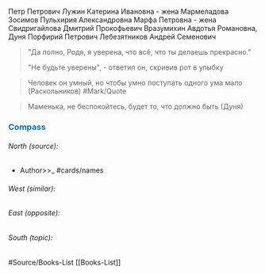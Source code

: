 Петр Петрович Лужин
Катерина Ивановна - жена Мармеладова
Зосимов
Пульхирия Александровна 
Марфа Петровна - жена Свидригайлова
Дмитрий Прокофьевич Вразумихин
Авдотья Романовна, Дуня 
Порфирий Петрович
Лебезятников Андрей Семенович

> "Да полно, Родя, я уверена, что всё, что ты делаешь прекрасно." 
> 
> "Не будьте уверены", - ответил он, скривив рот в улыбку


>Человек он умный, но чтобы умно поступать одного ума мало (Раскольников) #Mark/Quote 

>Маменька, не беспокойтесь, будет то, что должно быть (Дуня)




### <span style="color:#0070c0">Compass</span>
###### North (source):
- Author>>_           #cards/names 


###### West (similar):


###### East (opposite):


###### South (topic):


#Source/Books-List [[Books-List]]
